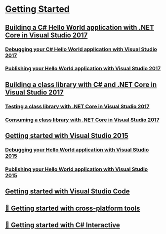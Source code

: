 # [Getting Started](index.md)
## [Building a C# Hello World application with .NET Core in Visual Studio 2017](with-visual-studio-2017.md)
### [Debugging your C# Hello World application with Visual Studio 2017](debugging-with-visual-studio-2017.md)
### [Publishing your Hello World application with Visual Studio 2017](publishing-with-visual-studio-2017.md)
## [Building a class library with C# and .NET Core in Visual Studio 2017](library-with-visual-studio.md)
### [Testing a class library with .NET Core in Visual Studio 2017](testing-library-with-visual-studio.md)
### [Consuming a class library with .NET Core in Visual Studio 2017](consuming-library-with-visual-studio.md)
## [Getting started with Visual Studio 2015](with-visual-studio.md)
### [Debugging your Hello World application with Visual Studio 2015](debugging-with-visual-studio.md)
### [Publishing your Hello World application with Visual Studio 2015](publishing-with-visual-studio.md)
## [Getting started with Visual Studio Code](with-visual-studio-code.md)
## [🔧 Getting started with cross-platform tools](with-cross-platform-tools.md)
## [🔧 Getting started with C# Interactive](with-csharp-interactive.md)
